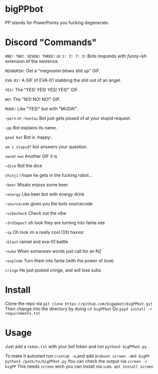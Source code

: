 # bigPPbot
PP stands for PowerPoints you fucking degenerate.

# Discord "Commands"
`ONE! TWO! SEVEN! THREE!` or `1! 2! 7! 3!`
Bots responds with _funny-ish_ extension of the sentence.

`MEGNUMIN!`
Get a "megnumin blows shit up" GIF.

`EVA-01!`
A GIF of EVA-01 stabbing the shit out of an angel.

`YES!`
The "YES! YES! YES! YES!" GIF.

`NO!`
The "NO! NO! NO!" GIF.

`MUDA!`
Like "YES!" but with "MUDA!".

`~porn` or `~hentai`
Bot just gets pissed of at your stupid request.

`~pp`
Bot explains its name.

`good bot`
Bot is :happy:.

`am i stupid?`
bot answers your question.

`uwu`or `owo`
Another GIF it is

`~dice`
Roll the dice

`shinji`
i hope he gets in the fucking robot...

`~beer`
Misato enjoys some beer.

`~energy`
Like beer but with energy drink

`~sourcecode`
gives you the bots sourcecode

`~vibecheck`
Check out the vibe

`~3rdImpact`
oh look they are turning into fanta see

`~ip`
Oh look im a really cool l33t haxxor

`~blast`
ramiel and eva-01 battle

`~nuke`
When someones words just call for an N2

`~explode`
Turn them into fanta (with the power of love)

`cringe`
He just posted cringe, and will lose subs


# Install
Clone the repo via `git clone https://github.com/bigppbot/bigPPbot.git`
Then change into the directory by doing `cd bigPPbot`
Do `pip3 install -r requirements.txt`

# Usage
Just add a `token.txt` with your bot token and run `python3 bigPPbot.py`

To make it autostart run `crontab -e`,and add `@reboot screen -dmS bigPP python3 /path/to/bigPPbot.py`
You can check the output via `screen -r bigPP`
This needs `screen` wich you can install via `sudo apt install screen`
